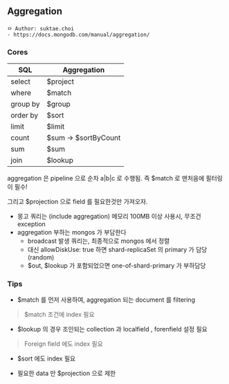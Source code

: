 ## Aggregation

```
ㅁ Author: suktae.choi
- https://docs.mongodb.com/manual/aggregation/
```

### Cores

| SQL      | Aggregation           |
| -------- | --------------------- |
| select   | $project              |
| where    | $match                |
| group by | $group                |
| order by | $sort                 |
| limit    | $limit                |
| count    | \$sum -> $sortByCount |
| sum      | $sum                  |
| join     | $lookup               |

aggregation 은 pipeline 으로 순차 a|b|c 로 수행됨. 즉 $match 로 맨처음에 필터링이 필수!

그리고 $projection 으로 field 를 필요한것만 가져오자.

- 몽고 쿼리는 (include aggregation) 메모리 100MB 이상 사용시, 무조건 exception
- aggregation 부하는 mongos 가 부담한다
  - broadcast 발생 쿼리는, 최종적으로 mongos 에서 정렬
  - 대신 allowDiskUse: true 하면 shard-replicaSet 의 primary 가 담당 (random)
  - \$out, \$lookup 가 포함되었으면 one-of-shard-primary 가 부하담당

### Tips

- $match 를 먼저 사용하여, aggregation 되는 document 를 filtering 

> $match 조건에 index 필요

- $lookup 의 경우 조인되는 collection 과 localfield , forenfield 설정 필요

> Foreign field 에도 index 필요

- $sort 에도 index 필요

- 필요한 data 만 $projection 으로 제한

